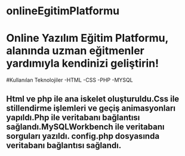 # onlineEgitimPlatformu
<h1> Online Yazılım Eğitim Platformu, alanında uzman eğitmenler yardımıyla kendinizi geliştirin!</h1>

#Kullanılan Teknolojiler
-HTML
-CSS
-PHP
-MYSQL

<h2>Html ve php ile ana iskelet oluşturuldu.Css ile stillendirme işlemleri ve geçiş animasyonları yapıldı.Php ile veritabanı bağlantısı sağlandı.MySQLWorkbench ile veritabanı sorguları yazıldı. config.php dosyasında veritabanı bağlantısı sağlandı. </h2>
